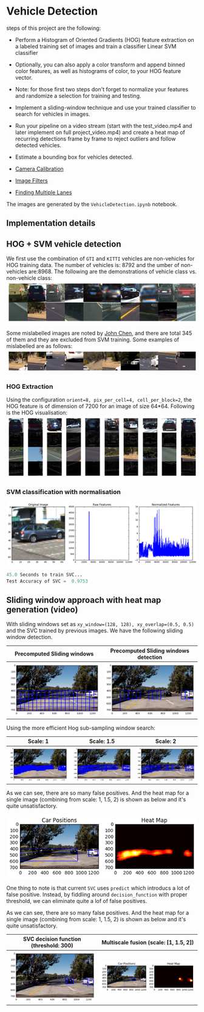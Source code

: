 
# Vehicle Detection
 
 steps of this project are the following:
 
 
* Perform a Histogram of Oriented Gradients (HOG) feature extraction on a labeled training set of images and train a classifier Linear SVM classifier
* Optionally, you can also apply a color transform and append binned color features, as well as histograms of color, to your HOG feature vector. 
* Note: for those first two steps don't forget to normalize your features and randomize a selection for training and testing.
* Implement a sliding-window technique and use your trained classifier to search for vehicles in images.
* Run your pipeline on a video stream (start with the test_video.mp4 and later implement on full project_video.mp4) and create a heat map of recurring detections frame by frame to reject outliers and follow detected vehicles.
* Estimate a bounding box for vehicles detected.

* [Camera Calibration](#camera-calibration)
* [Image Filters](#image-filters)
* [Finding Multiple Lanes](#finding-multiple-lanes)

The images are generated by the `VehicleDetection.ipynb` notebook.
## Implementation details


## HOG + SVM vehicle detection

We first use the combination of `GTI` and `KITTI` vehicles are non-vehicles for HOG training data.
The number of vehicles is: 8792 and the umber of non-vehicles are:8968. The following are the demonstrations of
vehicle class vs. non-vehicle class:
![](./output_images/car_detection/cars_noncars.png) 

Some mislabelled images are noted by [John Chen](https://github.com/diyjac/SDC-P5/), and there are total
345 of them and they are excluded from SVM training.
Some examples of mislabelled are as follows:
![](./output_images/car_detection/mislabelled.png) 

### HOG Extraction

Using the configuration `orient=8, pix_per_cell=4, cell_per_block=2`, 
the HOG feature is of dimension of 7200 for an image of size 64*64. 
Following is the HOG visualisation:
![](./output_images/car_detection/hog.png) 

### SVM classification with normalisation

![](./output_images/car_detection/features.png) 
```python
45.0 Seconds to train SVC...
Test Accuracy of SVC =  0.9753
```
## Sliding window approach with heat map generation (video)

With sliding windows set as `xy_window=(128, 128), xy_overlap=(0.5, 0.5)` and the SVC trained by
previous images. We have the following sliding window detection.

Precomputed Sliding windows                                | Precomputed Sliding windows  detection        |                           
:-------------------------:                      |:-------------------------:            |                    
![](./output_images/car_detection/sliding_windows.png)  |  ![](./output_images/car_detection/sliding_windows_result.png) | 

Using the more efficient Hog sub-sampling window search:

Scale: 1                               | Scale: 1.5        |    Scale: 2      |                         
:-------------------------:                      |:-------------------------:            | :-------------------------:            |                                      
![](./output_images/car_detection/scale1.png)  |  ![](./output_images/car_detection/scale1.5.png) |  ![](./output_images/car_detection/scale2.png) | 

As we can see, there are so many false positives. And the heat map for a single image (combining from scale: 1, 1.5, 2) is shown as below
and it's quite unsatisfactory.

![](./output_images/car_detection/heat_map.png) 

One thing to note is that current `SVC` uses `predict` which introducs a lot of false positive.
Instead, by fiddling around `decision_function` with proper threshold, we can eliminate quite a 
lof of false positives.

As we can see, there are so many false positives. And the heat map for a single image (combining from scale: 1, 1.5, 2) is shown as below
and it's quite unsatisfactory.

SVC decision function (threshold: 300)                           | Multiscale fusion (scale: [1, 1.5, 2])        |                 
:-------------------------:                      |:-------------------------:            |                                  
![](./output_images/car_detection/decision_300.png)  |  ![](./output_images/car_detection/decision_300_heatmap.png) |  

